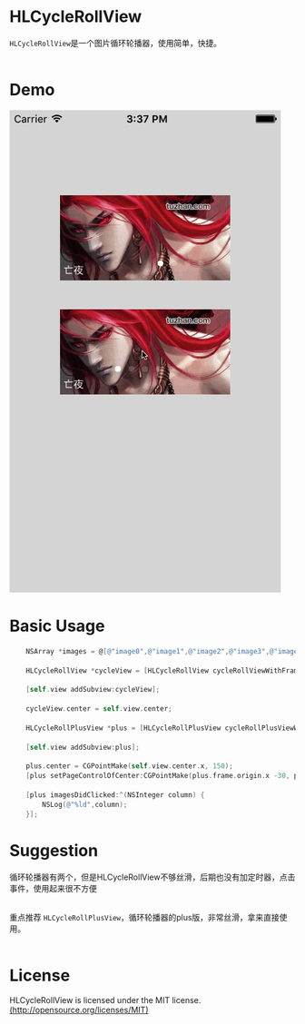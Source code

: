 # HLCycleRollView<br>
`HLCycleRollView`是一个图片循环轮播器，使用简单，快捷。<br><br>
# Demo
![](https://github.com/dhl613/HLCycleRollView/blob/master/HLCycleRollView/scrollRoll.gif) <br>
# Basic Usage<br>
``` Objective-C
    NSArray *images = @[@"image0",@"image1",@"image2",@"image3",@"image4"];
    
    HLCycleRollView *cycleView = [HLCycleRollView cycleRollViewWithFrame:CGRectMake(0, 0, self.view.bounds.size.width, 100) imageNames:images];
    
    [self.view addSubview:cycleView];
    
    cycleView.center = self.view.center;
    
    HLCycleRollPlusView *plus = [HLCycleRollPlusView cycleRollPlusViewWithFrame:CGRectMake(0, 0, 200, 100) imageNames:images];
    
    [self.view addSubview:plus];
    
    plus.center = CGPointMake(self.view.center.x, 150);
    [plus setPageControlOfCenter:CGPointMake(plus.frame.origin.x -30, plus.frame.origin.y - 20)];
    
    [plus imagesDidClicked:^(NSInteger column) {
        NSLog(@"%ld",column);
    }];
```

# Suggestion
循环轮播器有两个，但是HLCycleRollView不够丝滑，后期也没有加定时器，点击事件，使用起来很不方便<br><br>

重点推荐 `HLCycleRollPlusView`，循环轮播器的plus版，非常丝滑，拿来直接使用。<br><br>

# License<br>
HLCycleRollView is licensed under the MIT license.[(http://opensource.org/licenses/MIT)](http://opensource.org/licenses/MIT)<br>
